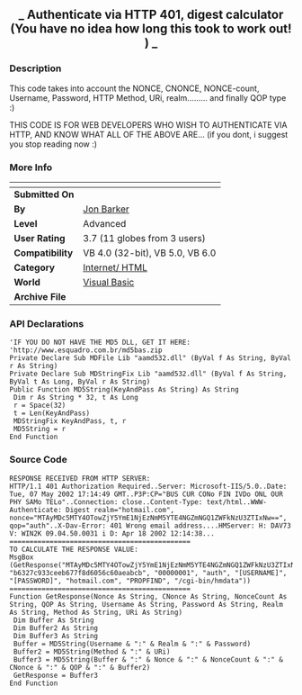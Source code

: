 ﻿<div align="center">

## \_ Authenticate via HTTP 401, digest calculator \(You have no idea how long this took to work out\! \) \_


</div>

### Description

This code takes into account the NONCE, CNONCE, NONCE-count, Username, Password, HTTP Method, URi, realm......... and finally QOP type :)

THIS CODE IS FOR WEB DEVELOPERS WHO WISH TO AUTHENTICATE VIA HTTP, AND KNOW WHAT ALL OF THE ABOVE ARE... (if you dont, i suggest you stop reading now :)
 
### More Info
 


<span>             |<span>
---                |---
**Submitted On**   |
**By**             |[Jon Barker](https://github.com/Planet-Source-Code/PSCIndex/blob/master/ByAuthor/jon-barker.md)
**Level**          |Advanced
**User Rating**    |3.7 (11 globes from 3 users)
**Compatibility**  |VB 4\.0 \(32\-bit\), VB 5\.0, VB 6\.0
**Category**       |[Internet/ HTML](https://github.com/Planet-Source-Code/PSCIndex/blob/master/ByCategory/internet-html__1-34.md)
**World**          |[Visual Basic](https://github.com/Planet-Source-Code/PSCIndex/blob/master/ByWorld/visual-basic.md)
**Archive File**   |[](https://github.com/Planet-Source-Code/jon-barker-authenticate-via-http-401-digest-calculator-you-have-no-idea-how-long-this-took__1-34533/archive/master.zip)

### API Declarations

```
'IF YOU DO NOT HAVE THE MD5 DLL, GET IT HERE:
'http://www.esquadro.com.br/md5bas.zip
Private Declare Sub MDFile Lib "aamd532.dll" (ByVal f As String, ByVal r As String)
Private Declare Sub MDStringFix Lib "aamd532.dll" (ByVal f As String, ByVal t As Long, ByVal r As String)
Public Function MD5String(KeyAndPass As String) As String
 Dim r As String * 32, t As Long
 r = Space(32)
 t = Len(KeyAndPass)
 MDStringFix KeyAndPass, t, r
 MD5String = r
End Function
```


### Source Code

```
RESPONSE RECEIVED FROM HTTP SERVER:
HTTP/1.1 401 Authorization Required..Server: Microsoft-IIS/5.0..Date: Tue, 07 May 2002 17:14:49 GMT..P3P:CP="BUS CUR CONo FIN IVDo ONL OUR PHY SAMo TELo"..Connection: close..Content-Type: text/html..WWW-Authenticate: Digest realm="hotmail.com", nonce="MTAyMDc5MTY4OTowZjY5YmE1NjEzNmM5YTE4NGZmNGQ1ZWFkNzU3ZTIxNw==", qop="auth"..X-Dav-Error: 401 Wrong email address....HMServer: H: DAV73 V: WIN2K 09.04.50.0031 i D: Apr 18 2002 12:14:38...
=============================================
TO CALCULATE THE RESPONSE VALUE:
MsgBox (GetResponse("MTAyMDc5MTY4OTowZjY5YmE1NjEzNmM5YTE4NGZmNGQ1ZWFkNzU3ZTIxNw==", "b6327c933ceeb677f8d6056c60aeabcb", "00000001", "auth", "[USERNAME]", "[PASSWORD]", "hotmail.com", "PROPFIND", "/cgi-bin/hmdata"))
=============================================
Function GetResponse(Nonce As String, CNonce As String, NonceCount As String, QOP As String, Username As String, Password As String, Realm As String, Method As String, URi As String)
 Dim Buffer As String
 Dim Buffer2 As String
 Dim Buffer3 As String
 Buffer = MD5String(Username & ":" & Realm & ":" & Password)
 Buffer2 = MD5String(Method & ":" & URi)
 Buffer3 = MD5String(Buffer & ":" & Nonce & ":" & NonceCount & ":" & CNonce & ":" & QOP & ":" & Buffer2)
 GetResponse = Buffer3
End Function
```

